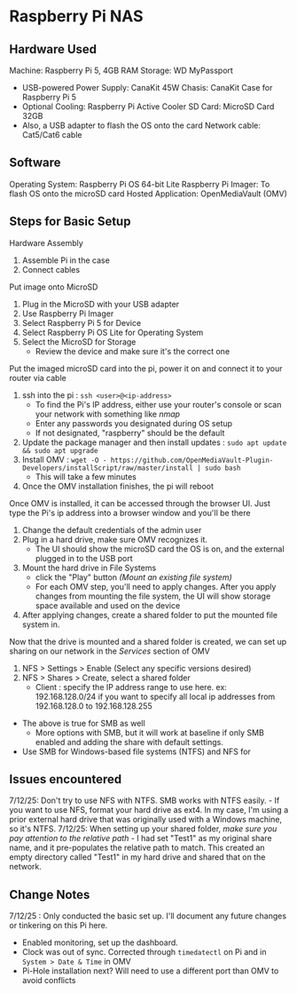 # Raspberry Pi NAS





## Hardware Used
Machine: Raspberry Pi 5, 4GB RAM
Storage: WD MyPassport
- USB-powered
Power Supply: CanaKit 45W
Chasis: CanaKit Case for Raspberry Pi 5
- Optional
Cooling: Raspberry Pi Active Cooler
SD Card: MicroSD Card 32GB
- Also, a USB adapter to flash the OS onto the card
Network cable: Cat5/Cat6 cable

## Software
Operating System: Raspberry Pi OS 64-bit Lite
Raspberry Pi Imager: To flash OS onto the microSD card
Hosted Application: OpenMediaVault (OMV)


## Steps for Basic Setup
Hardware Assembly
1. Assemble Pi in the case
2. Connect cables

Put image onto MicroSD
1. Plug in the MicroSD with your USB adapter
2. Use Raspberry Pi Imager
3. Select Raspberry Pi 5 for Device
4. Select Raspberry Pi OS Lite for Operating System
5. Select the MicroSD for Storage 
	- Review the device and make sure it's the correct one

Put the imaged microSD card into the pi, power it on and connect it to your router via cable
1. ssh into the pi : `ssh <user>@<ip-address>`
	* To find the Pi's IP address, either use your router's console or scan your network with something like *nmap*
	- Enter any passwords you designated during OS setup
	- If not designated, "raspberry" should be the default
2. Update the package manager and then install updates : `sudo apt update && sudo apt upgrade`
3. Install OMV : `wget -O - https://github.com/OpenMediaVault-Plugin-Developers/installScript/raw/master/install | sudo bash`
	* This will take a few minutes
4. Once the OMV installation finishes, the pi will reboot

Once OMV is installed, it can be accessed through the browser UI. Just type the Pi's ip address into a browser window and you'll be there
1. Change the default credentials of the admin user
2. Plug in a hard drive, make sure OMV recognizes it.
	- The UI should show the microSD card the OS is on, and the external plugged in to the USB port
3. Mount the hard drive in File Systems
	- click the "Play" button *(Mount an existing file system)*
	* For each OMV step, you'll need to apply changes. After you apply changes from mounting the file system, the UI will show storage space available and used on the device
4. After applying changes, create a shared folder to put the mounted file system in.

Now that the drive is mounted and a shared folder is created, we can set up sharing on our network in the *Services* section of OMV
1. NFS > Settings > Enable (Select any specific versions desired)
2. NFS > Shares > Create, select a shared folder
	* Client : specify the IP address range to use here. 
	ex: 192.168.128.0/24 if you want to specify all local ip addresses from 192.168.128.0 to 192.168.128.255
* The above is true for SMB as well
	- More options with SMB, but it will work at baseline if only SMB enabled and adding the share with default settings.
* Use SMB for Windows-based file systems (NTFS) and NFS for 

## Issues encountered
7/12/25: Don't try to use NFS with NTFS. SMB works with NTFS easily.
	- If you want to use NFS, format your hard drive as ext4. In my case, I'm using a prior external hard drive that was originally used with a Windows machine, so it's NTFS.
7/12/25: When setting up your shared folder, *make sure you pay attention to the relative path*
	- I had set "Test1" as my original share name, and it pre-populates the relative path to match. This created an empty directory called "Test1" in my hard drive and shared that on the network.

## Change Notes
7/12/25 : Only conducted the basic set up. I'll document any future changes or tinkering on this Pi here. 
- Enabled monitoring, set up the dashboard.
- Clock was out of sync. Corrected through `timedatectl` on Pi and in `System > Date & Time` in OMV
- Pi-Hole installation next? Will need to use a different port than OMV to avoid conflicts
